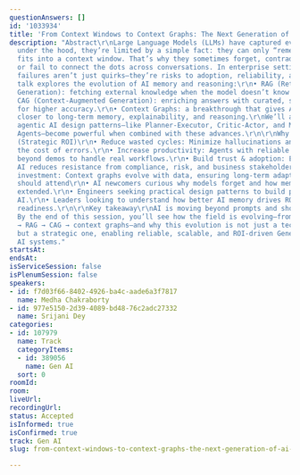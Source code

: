 ```yaml
---
questionAnswers: []
id: '1033934'
title: 'From Context Windows to Context Graphs: The Next Generation of AI Systems'
description: "Abstract\r\nLarge Language Models (LLMs) have captured everyone’s imagination—but
  under the hood, they’re limited by a simple fact: they can only “remember” what
  fits into a context window. That’s why they sometimes forget, contradict themselves,
  or fail to connect the dots across conversations. In enterprise settings, these
  failures aren’t just quirks—they’re risks to adoption, reliability, and ROI.\r\nThis
  talk explores the evolution of AI memory and reasoning:\r\n• RAG (Retrieval-Augmented
  Generation): fetching external knowledge when the model doesn’t know enough.\r\n•
  CAG (Context-Augmented Generation): enriching answers with curated, structured context
  for higher accuracy.\r\n• Context Graphs: a breakthrough that gives AI something
  closer to long-term memory, explainability, and reasoning.\r\nWe’ll also show how
  agentic AI design patterns—like Planner-Executor, Critic-Actor, and Memory-Augmented
  Agents—become powerful when combined with these advances.\r\n\r\nWhy this talk matters
  (Strategic ROI)\r\n• Reduce wasted cycles: Minimize hallucinations and rework, lowering
  the cost of errors.\r\n• Increase productivity: Agents with reliable memory scale
  beyond demos to handle real workflows.\r\n• Build trust & adoption: Explainable
  AI reduces resistance from compliance, risk, and business stakeholders.\r\n• Future-proof
  investment: Context graphs evolve with data, ensuring long-term adaptability.\r\n\r\nWho
  should attend\r\n• AI newcomers curious why models forget and how memory can be
  extended.\r\n• Engineers seeking practical design patterns to build production-ready
  AI.\r\n• Leaders looking to understand how better AI memory drives ROI and enterprise
  readiness.\r\n\r\nKey takeaway\r\nAI is moving beyond prompts and short-term context.
  By the end of this session, you’ll see how the field is evolving—from context windows
  → RAG → CAG → context graphs—and why this evolution is not just a technical leap,
  but a strategic one, enabling reliable, scalable, and ROI-driven Generative + Agentic
  AI systems."
startsAt:
endsAt:
isServiceSession: false
isPlenumSession: false
speakers:
- id: f7d03f66-8402-4926-ba4c-aade6a3f7817
  name: Medha Chakraborty
- id: 977e5150-2d39-4089-bd48-76c2adc27332
  name: Srijani Dey
categories:
- id: 107979
  name: Track
  categoryItems:
  - id: 389056
    name: Gen AI
  sort: 0
roomId:
room:
liveUrl:
recordingUrl:
status: Accepted
isInformed: true
isConfirmed: true
track: Gen AI
slug: from-context-windows-to-context-graphs-the-next-generation-of-ai-systems

---
```

